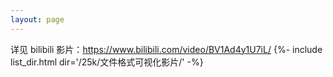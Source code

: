 ```yaml
---
layout: page
---
```

详见 bilibili 影片：<https://www.bilibili.com/video/BV1Ad4y1U7iL/>
{%- include list_dir.html dir='/25k/文件格式可视化影片/' -%}
